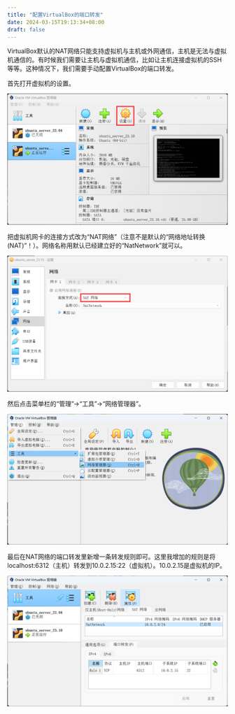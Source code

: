 ```yaml
---
title: "配置VirtualBox的端口转发"
date: 2024-03-15T19:13:34+08:00
draft: false
---
```


VirtualBox默认的NAT网络只能支持虚拟机与主机或外网通信，主机是无法与虚拟机通信的。有时候我们需要让主机与虚拟机通信，比如让主机连接虚拟机的SSH等等。这种情况下，我们需要手动配置VirtualBox的端口转发。

首先打开虚拟机的设置。

![](image1.png)

把虚拟机网卡的连接方式改为“NAT网络”（注意不是默认的“网络地址转换(NAT)”！）。网络名称用默认已经建立好的“NatNetwork”就可以。


![](image2.png)

然后点击菜单栏的“管理”->“工具”->“网络管理器”。

![](image3.png)

最后在NAT网络的端口转发里新增一条转发规则即可。这里我增加的规则是将localhost:6312（主机）转发到10.0.2.15:22（虚拟机）。10.0.2.15是虚拟机的IP。

![](image4.png)
